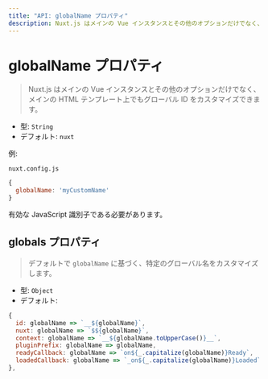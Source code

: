 ```yaml
---
title: "API: globalName プロパティ"
description: Nuxt.js はメインの Vue インスタンスとその他のオプションだけでなく、メインの HTML テンプレート上でもグローバル ID をカスタマイズできます。
---
```


# globalName プロパティ

> Nuxt.js はメインの Vue インスタンスとその他のオプションだけでなく、メインの HTML テンプレート上でもグローバル ID をカスタマイズできます。

- 型: `String`
- デフォルト: `nuxt`

例:

`nuxt.config.js`

```js
{
  globalName: 'myCustomName'
}
```

有効な JavaScript 識別子である必要があります。

## globals プロパティ

> デフォルトで `globalName` に基づく、特定のグローバル名をカスタマイズします。

- 型: `Object`
- デフォルト:

```js
{
  id: globalName => `__${globalName}`,
  nuxt: globalName => `$${globalName}`,
  context: globalName => `__${globalName.toUpperCase()}__`,
  pluginPrefix: globalName => globalName,
  readyCallback: globalName => `on${_.capitalize(globalName)}Ready`,
  loadedCallback: globalName => `_on${_.capitalize(globalName)}Loaded`
},
```

